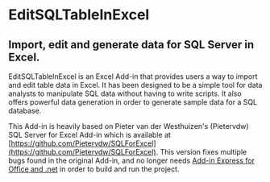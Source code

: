 # EditSQLTableInExcel

## Import, edit and generate data for SQL Server in Excel.

EditSQLTableInExcel is an Excel Add-in that provides users a way to import and edit table data in Excel. 
It has been designed to be a simple tool for data analysts to manipulate SQL data without having to write scripts. 
It also offers powerful data generation in order to generate sample data for a SQL database. 

This Add-in is heavily based on Pieter van der Westhuizen's (Pietervdw) SQL Server for Excel Add-in which is available at [https://github.com/Pietervdw/SQLForExcel](https://github.com/Pietervdw/SQLForExcel).
This version fixes multiple bugs found in the original Add-in, and no longer needs [Add-in Express for Office and .net](https://www.add-in-express.com/add-in-net/index.php) in order to build and run the project.